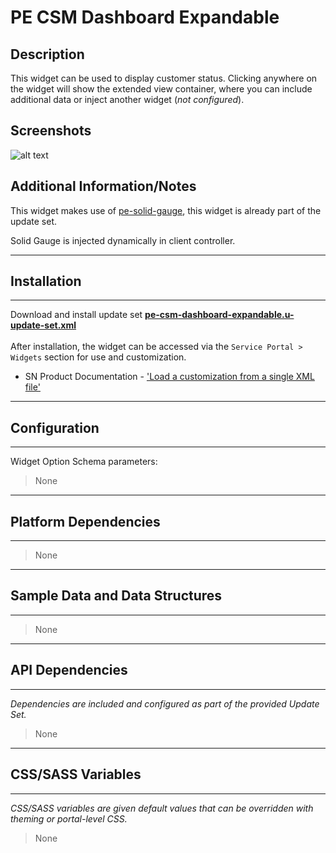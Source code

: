 # PE CSM Dashboard Expandable

## Description

This widget can be used to display customer status. Clicking anywhere on the widget will show the extended view container, where you can include additional data or inject another widget (_not configured_).

## Screenshots
![alt text](../images/pe-csm-dashboard-expandable-card.png "PE CSM Dashboard Expandable")

## Additional Information/Notes
This widget makes use of [pe-solid-gauge](https://github.com/platform-experience/serviceportal-widget-library/tree/master/highcharts/pe-solid-gauge), this widget is already part of the update set.

Solid Gauge is injected dynamically in client controller.

---
## Installation
---
Download and install update set **[pe-csm-dashboard-expandable.u-update-set.xml](https://github.com/platform-experience/serviceportal-widget-library/blob/master/pe-csm-dashboard-expandable/pe-csm-dashboard-expandable.u-update-set.xml)** <br/><br/>
After installation, the widget can be accessed via the `Service Portal > Widgets` section for use and customization.<br/>
* SN Product Documentation - ['Load a customization from a single XML file'](https://docs.servicenow.com/bundle/istanbul-application-development/page/build/system-update-sets/task/t_LoadCustomizationsFromAnXMLFile.html)

---
## Configuration
---
Widget Option Schema parameters:
> None
---
## Platform Dependencies
---
> None
---
## Sample Data and Data Structures
---
> None
---
## API Dependencies
---
<i>Dependencies are included and configured as part of the provided Update Set.</i>
> None
---
## CSS/SASS Variables
---
_CSS/SASS variables are given default values that can be overridden with theming or portal-level CSS._
> None